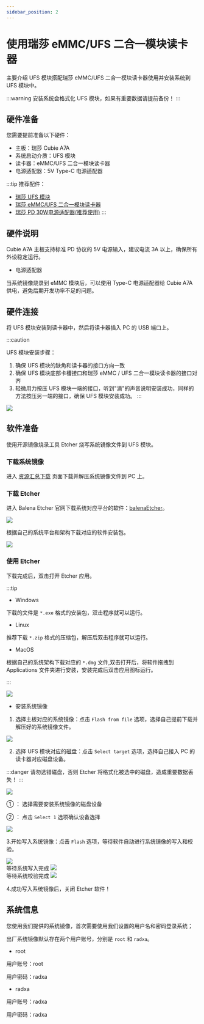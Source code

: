 ```yaml
---
sidebar_position: 2
---
```


# 使用瑞莎 eMMC/UFS 二合一模块读卡器

主要介绍 UFS 模块搭配瑞莎 eMMC/UFS 二合一模块读卡器使用并安装系统到 UFS 模块中。

:::warning
安装系统会格式化 UFS 模块，如果有重要数据请提前备份！
:::

## 硬件准备

您需要提前准备以下硬件：

- 主板：瑞莎 Cubie A7A
- 系统启动介质：UFS 模块
- 读卡器：eMMC/UFS 二合一模块读卡器
- 电源适配器：5V Type-C 电源适配器

:::tip
推荐配件：

- [瑞莎 UFS 模块](https://radxa.com/products/accessories/ufs-module)
- [瑞莎 eMMC/UFS 二合一模块读卡器](https://radxa.com/products/accessories/emmc-ufs-module-reader)
- [瑞莎 PD 30W电源适配器(推荐使用)](https://radxa.com/products/accessories/power-pd-30w)
  :::

## 硬件说明

Cubie A7A 主板支持标准 PD 协议的 5V 电源输入，建议电流 3A 以上，确保所有外设稳定运行。

- 电源适配器

当系统镜像烧录到 eMMC 模块后，可以使用 Type-C 电源适配器给 Cubie A7A 供电，避免后期开发功率不足的问题。

## 硬件连接

将 UFS 模块安装到读卡器中，然后将读卡器插入 PC 的 USB 端口上。

:::caution

UFS 模块安装步骤：

1. 确保 UFS 模块的缺角和读卡器的接口方向一致
2. 确保 UFS 模块底部卡槽接口和瑞莎 eMMC / UFS 二合一模块读卡器的接口对齐
3. 轻微用力按压 UFS 模块一端的接口，听到"滴"的声音说明安装成功，同样的方法按压另一端的接口，确保 UFS 模块安装成功。
   :::

<div style={{textAlign: 'center'}}>
  <img src="/img/cubie/a7a/a7a-ufs-reader.webp" style={{width: '100%', maxWidth: '1200px'}} />
</div>

## 软件准备

使用开源镜像烧录工具 Etcher 烧写系统镜像文件到 UFS 模块。

### 下载系统镜像

进入 [资源汇总下载](../../../download) 页面下载并解压系统镜像文件到 PC 上。

### 下载 Etcher

进入 Balena Etcher 官网下载系统对应平台的软件：[balenaEtcher](https://etcher.balena.io)。

<div style={{textAlign: 'center'}}>
<img src="/img/rock4/4d/down-etcher-01.webp" style={{width: '100%', maxWidth: '1200px'}} />
</div>

根据自己的系统平台和架构下载对应的软件安装包。

<div style={{textAlign: 'center'}}>
<img src="/img/rock4/4d/down-etcher-02.webp" style={{width: '100%', maxWidth: '1200px'}} />
</div>

### 使用 Etcher

下载完成后，双击打开 Etcher 应用。

:::tip

- Windows

下载的文件是 `*.exe` 格式的安装包，双击程序就可以运行。

- Linux

推荐下载 `*.zip` 格式的压缩包，解压后双击程序就可以运行。

- MacOS

根据自己的系统架构下载对应的 `*.dmg` 文件,双击打开后，将软件拖拽到 Applications 文件夹进行安装，安装完成后双击应用图标运行。

:::

<div style={{textAlign: 'center'}}>
  <img src="/img/rock4/4d/down-etcher-00.webp" style={{width: '100%', maxWidth: '1200px'}} />
</div>

- 安装系统镜像

1. 选择主板对应的系统镜像：点击 `Flash from file` 选项，选择自己提前下载并解压好的系统镜像文件。

<div style={{textAlign: 'center'}}>
  <img src="/img/rock4/4d/etcher-01.webp" style={{width: '100%', maxWidth: '1200px'}} />
</div>

2. 选择 UFS 模块对应的磁盘：点击 `Select target` 选项，选择自己接入 PC 的读卡器对应磁盘设备。

:::danger
请勿选错磁盘，否则 Etcher 将格式化被选中的磁盘，造成重要数据丢失！
:::

<div style={{textAlign: 'center'}}>
  <img src="/img/rock4/4d/etcher-02.webp" style={{width: '100%', maxWidth: '1200px'}} />
</div>

① ： 选择需要安装系统镜像的磁盘设备

② ： 点击 `Select 1` 选项确认设备选择

<div style={{textAlign: 'center'}}>
  <img src="/img/rock4/4d/etcher-03.webp" style={{width: '100%', maxWidth: '1200px'}} />
</div>

3.开始写入系统镜像：点击 `Flash` 选项，等待软件自动进行系统镜像的写入和校验。

<div style={{textAlign: 'center'}}>
  <img src="/img/rock4/4d/etcher-04.webp" style={{width: '100%', maxWidth: '1200px'}} />
</div>

<div style={{textAlign: 'center'}}>
等待系统写入完成
  <img src="/img/rock4/4d/etcher-05.webp" style={{width: '100%', maxWidth: '1200px'}} />
</div>

<div style={{textAlign: 'center'}}>
等待系统校验完成
  <img src="/img/rock4/4d/etcher-07.webp" style={{width: '100%', maxWidth: '1200px'}} />
</div>

4.成功写入系统镜像后，关闭 Etcher 软件！

## 系统信息

您使用我们提供的系统镜像，首次需要使用我们设置的用户名和密码登录系统；

出厂系统镜像默认存在两个用户账号，分别是 `root` 和 `radxa`。

- root

用户账号：root

用户密码：radxa

- radxa

用户账号：radxa

用户密码：radxa
